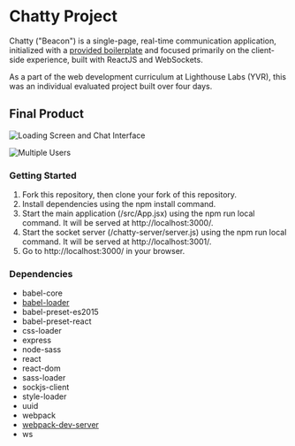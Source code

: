 # Chatty Project

Chatty ("Beacon") is a single-page, real-time communication application, initialized with a [provided boilerplate](https://github.com/lighthouse-labs/react-simple-boilerplate) and focused primarily on the client-side experience, built with ReactJS and WebSockets.

As a part of the web development curriculum at Lighthouse Labs (YVR), this was an individual evaluated project built over four days.

## Final Product
![Loading Screen and Chat Interface](https://github.com/monicasoojilee/react-boilerplate/blob/master/styles/beacon-demo.gif)

![Multiple Users](https://github.com/monicasoojilee/react-boilerplate/blob/master/styles/multiple-convos.png)


### Getting Started
1. Fork this repository, then clone your fork of this repository.
2. Install dependencies using the npm install command.
3. Start the main application (/src/App.jsx) using the npm run local command. It will be served at http://localhost:3000/.
4. Start the socket server (/chatty-server/server.js) using the npm run local command. It will be served at http://localhost:3001/.
5. Go to http://localhost:3000/ in your browser.

### Dependencies
* babel-core
* [babel-loader](https://github.com/babel/babel-loader)
* babel-preset-es2015
* babel-preset-react
* css-loader
* express
* node-sass
* react
* react-dom
* sass-loader
* sockjs-client
* style-loader
* uuid
* webpack
* [webpack-dev-server](https://github.com/webpack/webpack-dev-server)
* ws
